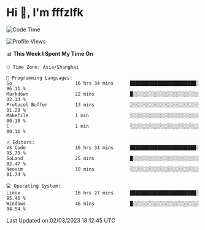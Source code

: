 # Hi 👋, I'm fffzlfk

<!--START_SECTION:waka-->
![Code Time](http://img.shields.io/badge/Code%20Time-70%20hrs%201%20min-blue)

![Profile Views](http://img.shields.io/badge/Profile%20Views-7-blue)

📊 **This Week I Spent My Time On** 

```text
🕑︎ Time Zone: Asia/Shanghai

💬 Programming Languages: 
Go                       16 hrs 34 mins      ████████████████████████░   96.11 % 
Markdown                 22 mins             █░░░░░░░░░░░░░░░░░░░░░░░░   02.13 % 
Protocol Buffer          13 mins             ░░░░░░░░░░░░░░░░░░░░░░░░░   01.28 % 
Makefile                 1 min               ░░░░░░░░░░░░░░░░░░░░░░░░░   00.18 % 
C                        1 min               ░░░░░░░░░░░░░░░░░░░░░░░░░   00.11 % 

🔥 Editors: 
VS Code                  16 hrs 31 mins      ████████████████████████░   95.79 % 
GoLand                   25 mins             █░░░░░░░░░░░░░░░░░░░░░░░░   02.47 % 
Neovim                   18 mins             ░░░░░░░░░░░░░░░░░░░░░░░░░   01.74 % 

💻 Operating System: 
Linux                    16 hrs 27 mins      ████████████████████████░   95.46 % 
Windows                  46 mins             █░░░░░░░░░░░░░░░░░░░░░░░░   04.54 % 
```


 Last Updated on 02/03/2023 18:12:45 UTC
<!--END_SECTION:waka-->
